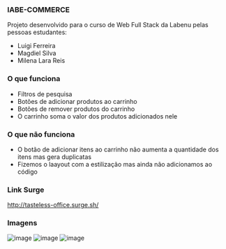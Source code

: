 ### lABE-COMMERCE

Projeto desenvolvido para o curso de Web Full Stack da Labenu pelas pessoas estudantes:
- Luigi Ferreira
- Magdiel Silva
- Milena Lara Reis

### O que funciona
- Filtros de pesquisa
- Botões de adicionar produtos ao carrinho
- Botões de remover produtos do carrinho
- O carrinho soma o valor dos produtos adicionados nele

### O que não funciona
- O botão de adicionar itens ao carrinho não aumenta a quantidade dos itens mas gera duplicatas
- Fizemos o laayout com a estilização mas ainda não adicionamos ao código

### Link Surge 
http://tasteless-office.surge.sh/

### Imagens
![image](https://user-images.githubusercontent.com/42283687/133865642-e4ca0854-2b2f-4781-8806-678cc51ae115.png)
![image](https://user-images.githubusercontent.com/42283687/133865652-b7e4d234-7b58-4875-a76e-383ae1506b14.png)
![image](https://user-images.githubusercontent.com/42283687/133865658-b02e0646-d930-4f4e-8161-0cbbf7ebd5f9.png)
